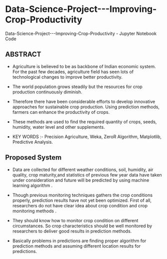 # Data-Science-Project---Improving-Crop-Productivity
Data-Science-Project---Improving-Crop-Productivity - Jupyter Notebook Code

ABSTRACT
---------
* Agriculture is believed to be as backbone of Indian economic system. For the past few 
decades, agriculture field has seen lots of technological changes to improve better productivity.

* The world population grows steadily but the resources for crop production continuously diminish. 

* Therefore there have been considerable efforts to develop innovative approaches for 
sustainable crop production. Using prediction methods, farmers can enhance the productivity of crops.

* These methods are used to find the required quantity of crops, seeds, humidity, water level and other
  supplements.

* KEY WORDS :- Precision Agriculture, Weka, ZeroR Algorithm, Matplotlib, Predictive Analysis.


Proposed System
---------

* Data are collected for different weather conditions, soil, humidity, air quality, crop maturity,and statistics of previous few year data have taken under consideration and future will be predicted by using machine learning algorithm .

* Though previous monitoring techniques gathers the crop conditions properly, prediction results have not yet been optimized. First of all, researchers do not have clear idea about crop condition and crop monitoring methods . 

* They should know how to monitor crop condition on different circumstances. So crop characteristics should be well monitored by researchers to deliver good results in prediction methods.

* Basically problems in predictions are finding proper algorithm for prediction methods and assuming different location results for   predictions. 
